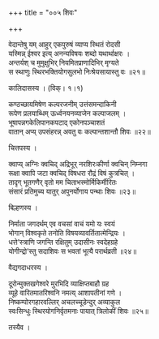 +++
title = "००५ शिवः"

+++


वेदान्तेषु यम् आहुर् एकपुरुषं व्याप्य स्थितं रोदसी  
यस्मिन्न् ईश्वर इत्य् अनन्यविषयः शब्दो यथार्थाक्षरः ।  
अन्तर्यश् च मुमुक्षुभिर् नियमितप्राणादिभिर् मृग्यते   
स स्थाणुः स्थिरभक्तियोगसुलभो निःश्रेयसायास्तु वः ॥२१॥  


कालिदासस्य । (विक्। १।१)  


कण्ठच्छायमिषेण कल्परजनीम् उत्तंसमन्दाकिनी  
रूपेण प्रलयाब्धिम् ऊर्ध्वनयनव्याजेन कल्पाजलम् ।  
भूषापन्नगकेलिपानकपटाद् एकोनपञ्चाशतं  
वातान् अप्य् उपसंहरन्न् अवतु वः कल्पान्तशान्तौ शिवः ॥२२॥  


चित्तपस्य ।  


क्वाप्य् अग्निः क्वचिद् अद्रिभूर् नरशिरःकीर्णा क्वचिन् निम्नगा  
रूक्षा क्वापि जटा क्वचिद् विषधरा रौद्रं विषं कुत्रचित् ।  
तादृग् भूतगणैर् वृतो मम चिताभस्मोर्मिकिर्मीरितः  
संसारं प्रतिमुच्य यातुर् अपुनर्योगाय पन्थाः शिवः ॥२३॥  


बिल्हणस्य ।  


निर्माता जगदर्थम् एव वचसां वाचं यमो यः स्वयं  
भोगान् विश्वकृते तनोति विषयव्यावर्तितात्मेन्द्रियः ।  
धत्ते’स्त्राणि जगन्ति रक्षितुम् उदासीनः स्वदेहग्रहे   
योगीन्द्रो’स्तु सदाशिवः स भवतां भूत्यै परार्थव्रती ॥२४॥  


वैद्यगदाधरस्य ।  


दूरोन्मुक्तखगेश्वरे मुरभिदि व्याक्षिप्तबाहौ ग्रह  
व्यूहे वारितमातरिश्वनि नमत्य् आशापतीनां गणे ।  
निष्कम्पोरगहारवल्लिर् अचलच्चूडेन्दुर् अव्याकुल  
स्वःसिन्धुः स्थिरयोगनिर्वृतमनाः पायात् त्रिलोकीं शिवः ॥२५॥  


तस्यैव ।  

